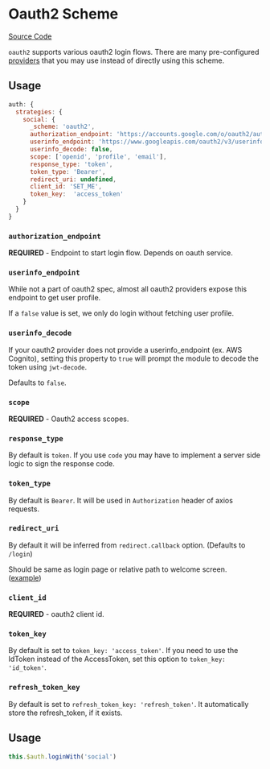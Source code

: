 # Oauth2 Scheme

[Source Code](https://github.com/nuxt-community/auth-module/blob/dev/lib/schemes/oauth2.js)

`oauth2` supports various oauth2 login flows. There are many pre-configured [providers](../providers/README.md)  that you may use instead of directly using this scheme.

## Usage

```js
auth: {
  strategies: {
    social: {
      _scheme: 'oauth2',
      authorization_endpoint: 'https://accounts.google.com/o/oauth2/auth',
      userinfo_endpoint: 'https://www.googleapis.com/oauth2/v3/userinfo',
      userinfo_decode: false,
      scope: ['openid', 'profile', 'email'],
      response_type: 'token',
      token_type: 'Bearer',
      redirect_uri: undefined,
      client_id: 'SET_ME',
      token_key:  'access_token'
    }
  }
}
```

### `authorization_endpoint`

**REQUIRED** - Endpoint to start login flow. Depends on oauth service.

### `userinfo_endpoint`

While not a part of oauth2 spec, almost all oauth2 providers expose this endpoint to get user profile.

If a `false` value is set, we only do login without fetching user profile.

### `userinfo_decode`

If your oauth2 provider does not provide a userinfo_endpoint (ex. AWS Cognito), setting this property to `true` will prompt the module to decode the token using `jwt-decode`.

Defaults to `false`.

### `scope`

**REQUIRED** -  Oauth2 access scopes.

### `response_type`

By default is `token`. If you use `code` you may have to implement a server side logic to sign the response code.

### `token_type`

By default is `Bearer`. It will be used in `Authorization` header of axios requests.

### `redirect_uri`

By default it will be inferred from `redirect.callback` option. (Defaults to `/login`)

Should be same as login page or relative path to welcome screen. ([example](https://github.com/nuxt-community/auth-module/blob/dev/examples/demo/pages/callback.vue))

### `client_id`

**REQUIRED** - oauth2 client id.

### `token_key`

By default is set to `token_key: 'access_token'`. If you need to use the IdToken instead of the AccessToken, set this option to `token_key: 'id_token'`.

### `refresh_token_key`

By default is set to `refresh_token_key: 'refresh_token'`. It automatically store the refresh_token, if it exists.

## Usage

```js
this.$auth.loginWith('social')
```
